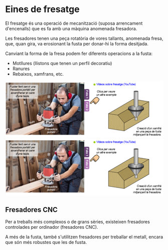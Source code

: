 # Eines de fresatge

El fresatge és una operació de mecanització (suposa arrencament d'encenalls) que es fa amb una màquina anomenada fresadora.

Les fresadores tenen una peça rotatòria de vores tallants, anomenada fresa, que, quan gira, va erosionant la fusta per donar-hi la forma desitjada.

Canviant la forma de la fresa podem fer diferents operacions a la fusta:

- Motllures (llistons que tenen un perfil decoratiu)
- Ranures
- Rebaixos, xamfrans, etc.

<img src="media/image53.png" id="image54"> <img src="media/image53.png" id="image55">

## Fresadores CNC

Per a treballs més complexos o de grans sèries, existeixen fresadores controlades per ordinador (fresadores CNC).

A més de la fusta, també s'utilitzen fresadores per treballar el metall, encara que són més robustes que les de fusta.